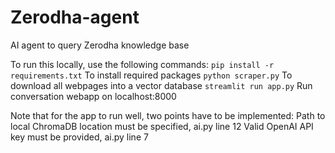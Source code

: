 # Zerodha-agent
AI agent to query Zerodha knowledge base

To run this locally, use the following commands:
``` pip install -r requirements.txt ``` To install required packages
``` python scraper.py ``` To download all webpages into a vector database
``` streamlit run app.py ``` Run conversation webapp on localhost:8000

Note that for the app to run well, two points have to be implemented:
Path to local ChromaDB location must be specified, ai.py line 12
Valid OpenAI API key must be provided, ai.py line 7